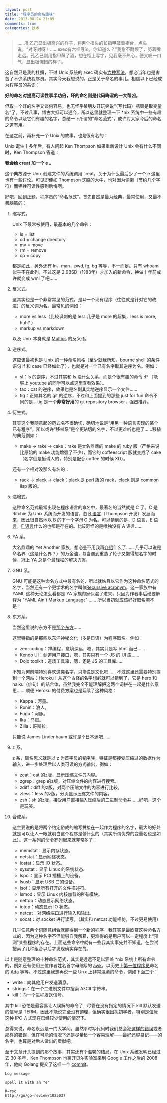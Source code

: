 ```yaml
---
layout: post
title: "程序员的命名趣味"
date: 2013-08-24 21:09
comments: true
categories: 技术
---
```


> ……孔乙己显出极高兴的样子，将两个指头的长指甲敲着柜台，点头说，“对呀对呀！……exec有六样写法，你知道么？”我愈不耐烦了，努着嘴走远。孔乙己刚用指甲蘸了酒，想在柜上写字，见我毫不热心，便又叹一口气，显出极惋惜的样子。

这自然只是我的杜撰，不过 Unix 系统的 exec 确实有[六种写法][1]，想必当年也是害苦了不少系统程序员。其实今天我想说的，正是关于命名的事儿。相信以下已经成为程序员的共识：

**好的命名对提高可读性事半功倍，坏的命名则是代码晦涩的一大帮凶。**

但取一个好的名字又谈何容易，也无怪乎某朋友开玩笑说“（写代码）瓶颈是取变量名”了。不过凡事，博古大抵可以通今，所以这里就整理一下 *nix 系统中一些有趣的命令以及它们有趣的名字，总结一下所谓的“命名范式”，或许对大家今后的命名之道有用。

<!--more-->

在这之前，再补充一个 Unix 的故事，也是很有名的：

Unix 诞生十多年后，有人问起 Ken Thompson 如果重新设计 Unix 会有什么不同时，Ken Thompson 答道：

**我会给 creat 加一个 e 。**

这个典故源于 Unix 创建文件的系统调用 creat，关于为什么最后少了一个 e 这里也有一些[讨论](http://stackoverflow.com/questions/8390979/why-create-system-call-is-called-creat)。可见即便如 Thompson 这般的大牛，也对因为偷懒（节约几个字符）而牺牲可读性感到后悔啊。

好吧，回到正题，程序员的“命名范式”。首先自然是最为经典，最常使用，又最不费脑筋的：

1. 缩写式。

    Unix 下最常被使用，最基本的几个命令：

    - ls = list
    - cd = change directory
    - mv = move
    - rm = remove
    - cp = copy

    都是如此，另外还有 ln，man，pwd, fg, bg 等等，不一而足。只有 whoami 似乎不在此列，不过这是 2.9BSD（1983年）才加入的新命令，换做十年前或许就变成 wmi 了吧……

2. 反义式。

    这其实也是一个非常常见的范式，是以一个现有程序（往往就是针对它的改进）的反义词为名。最常见的例如：

    - more vs less（比较讽刺的是 less 几乎是 more 的超集，less is more, huh? ）
    - markup vs markdown

    以及 Unix 本身就是 [Multics](http://en.wikipedia.org/wiki/Multics) 的反义语。

3. 逆序式。

    这应该最初也是 Unix 的一种命名风格（至少就我所知，bourne shell 的条件语句 if 和 case 已经如此了），也就是对一个已有名字取其逆序为名。例如：

    - sl：ls 的逆序，不过其实和 ls 没什么关系，而是个很有趣的命令 :P （能够上 youtube 的同学可以点[这里](http://youtu.be/BPMd2dsSVR0)查看效果）。
    - tac：cat 的逆序，效果也是名副其实地逆序显示一个文件……
    - tig：正如其名的 git 的逆序，不过和上面提到的那些 just for fun 命令不同的是，tig 是一个**非常好用**的 git repository browser，强烈推荐。

4. 衍生式。

    其实这个我随意起的范式名不很确切，确切地说是“用另一种语言实现的某个已有程序”，所以或许“移植系”是个更贴切的名字，不过更难听也是了……移植的典范例如：

    - make -> rake -> cake：rake 是大名鼎鼎的 make 的 ruby 版（严格来说比原始的 make 功能增强了不少），而它的 coffeescript 版就变成了 cake（名字倒是挺诱人的，特别是配合 coffee 的时候 XD）。

    还有一个相对没那么有名的：

    - rack -> plack -> clack：plack 是 perl 版的 rack，clack 则是 common lisp 版的。

5. 递增式。

    这种命名范式最常出现在程序语言的命名中，最著名的当然就是 C 了。C 是 Ritchie 为 Unix 系统而开发的语言，由 [B 语言][2]（Thompson 开发）发展而来，因此很自然地以 B 的下一个字母 C 为名。可以猜到的是，[D 语言][3]，[E 语言][4]，[F 语言][5]什么的也都是存在的。比较奇怪的是唯独没有 A 语言……

6. YA 系。

    大名鼎鼎的 Yet Another 家族，想必是不用我再[介绍](http://en.wikipedia.org/wiki/Yet_another)什么了…… 几乎可以说是命名界（这是什么界？）的万金油，每当遇到重造了轮子又懒得想名字的时候，冠上 YA 总是个最轻松的解决方案。

7. GNU 系。

    GNU 可能是这种命名方式中最有名的，所以就姑且以它作为这种命名范式的名字，当然还有一个更学术的名字叫做[Recursive acronym](http://en.wikipedia.org/wiki/Recursive_acronym)。这一家族中有 YAML 这种无论怎么看都是 YA 家族的家伙混了进来，只因为作者事后硬要解释为 "YAML Ain't Markup Language" …… 所以当初就应该好好取名嘛不是！

8. 东方系。

    当然这里说的东方不是[那个东方](http://zh.wikipedia.org/wiki/%E6%9D%B1%E6%96%B9Project)……

    这里特指的是那些以东洋神秘文化（多是日语）为程序取名。例如：

    - zen-coding：禅编程，意境深远，嗯，其实只是写 html 而已……
    - Kendo UI：剑道用户接口，嗯，其实只有一个 JS 的 UI 库……
    - Dojo toolkit：道场工具箱，嗯，还是 JS 的工具库……

    不知为何前端特别喜欢这类名字，只能说是文化吧…… 不过这里还需要特别提到一个网站：Heroku！从这个古怪的名字想必就可以猜到了，它是 hero 和 haiku（俳句）的结合体，虽然我完全不能理解把这两个词拼在一起是什么意思…… 顺便 Heroku 的付费方案也是延续了这种风格：

    - Kappa：河童。
    - Ronin：浪人。
    - Fugu：河豚。
    - Ika：乌贼。
    - Zilla：哥斯拉。

    只能说 James Lindenbaum 或许是个日本迷吧……

9. z 系。

    z 系，顾名思义就是以 z 为首字母的程序族，特征是都接受压缩过的数据作为输入，进一步处理后以人类可读的方式输出，例如：

    - zcat：cat 的z版，显示压缩文件的内容。
    - zgrep：grep 的z版，对压缩文件的内容进行搜索。
    - zdiff：diff 的z版，对两个压缩文件的内容进行比较。
    - zless：less 的z版，分页显示压缩文件的内容。
    - zsh：sh 的z版，接受用户直接输入压缩后的二进制命令并……好吧，这个是玩笑。

10. 合成系。

    这主要说的是将两个约定俗成的缩写拼接在一起作为程序的名字，最大的好处就是可以让人一眼就明白这个程序是做什么的（其实所谓优秀的变量名也是如此）。这一系列的命令罗列起来就非常多了：

    - memstat：显示内存状态。
    - netstat：显示网络状态。
    - iostat：显示 IO 状态。
    - sysstat：显示 Linux 的系统状态。
    - lspci：显示 PCI 插槽上的设备。
    - lsusb：显示 USB 口的设备。
    - lsof：显示所有打开的文件描述符。
    - lsmod：显示 Linux 内核加载的所有模块。
    - nettop：动态显示网络状态。
    - iotop：动态显示 IO 状态。
    - netcat：对网络端口进行输入和输出。
    - socat：对 socket 进行读写。（其实和 netcat 功能相仿，不过更易使用）

    几乎任意两个词随意组合就能得到一个新的程序，我其实是最欣赏这种命名方式的，因为这种名字不但能够自我解释，更难得的是用户可以一定程度上“预测”某些程序的存在。上面这些命令中就有一些我其实事先并不知道，在尝试搜索了几种组合以后才发现确实存在的。

以上是随意整理的十种命名范式，其实是远远不足以涵盖 *nix 系统上所有命令的，例如还有使用三位作者姓名首字母缩写的 [awk](http://en.wikipedia.org/wiki/AWK)，以历史上[第一位程序员](http://en.wikipedia.org/wiki/Ada_Lovelace)命名的 [Ada][6] 等等。不过这里我想再说一些 Unix 上非常混淆的命令，例如下面三个：

- write：向其他用户发送消息。
- strings：在一个二进制文件中搜索 ASCII 字符串。
- kill：向一个进程发送信号。

其中 kill 恐怕是最容易让人误解的命令了，尽管在没有指定的情况下 kill 默认发送的信号是 TERM，因此不能说完全没有道理，但确实很困扰初学者，特别是[信号][7]这种 IPC 方式现在已经较少使用的情况下。

总得来说，命名永远是一门大学问，虽然平时写代码时我们总会犯[这样的错误](http://kottke.org/04/03/programmings-two-worst-variable-names)或者[那样的错误](http://www.quora.com/Computer-Programming/What-are-some-of-the-funniest-variable-names-youve-used-or-seen-in-source-code)，但在可能的情况下还是尽量起一个容易理解——最好还容易记——的名字，也算是对后人做出的贡献吧。

至于文章开头提到的那个故事，其实还有个温馨的结局。在 Unix 系统发明已经过去 30 多年，Ken Thompson 也离开贝尔实验室来到 Google 工作之后的 2008 年，他向 Golang 提交了这样一个 [commit](http://code.google.com/p/go/source/detail?r=4a3f6bbb5f0c6021279ccb3c23558b3c480d995f)。

    Log message

    spell it with an "e"

    R=rsc
    http://go/go-review/1025037

[1]: http://en.wikipedia.org/wiki/Exec_(computing)#C_language_prototypes
[2]: http://en.wikipedia.org/wiki/B_(programming_language)
[3]: http://en.wikipedia.org/wiki/D_(programming_language)
[4]: http://en.wikipedia.org/wiki/E_(programming_language)
[5]: http://en.wikipedia.org/wiki/F_(programming_language)
[6]: http://en.wikipedia.org/wiki/Ada_(programming_language)
[7]: http://en.wikipedia.org/wiki/Signal_(computing)
